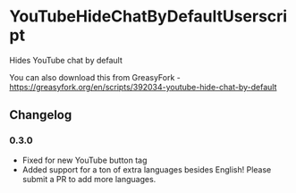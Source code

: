 # YouTubeHideChatByDefaultUserscript

Hides YouTube chat by default

You can also download this from GreasyFork - https://greasyfork.org/en/scripts/392034-youtube-hide-chat-by-default

## Changelog

### 0.3.0

- Fixed for new YouTube button tag
- Added support for a ton of extra languages besides English! Please submit a PR to add more languages.
